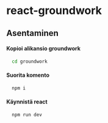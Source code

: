 # react-groundwork

## Asentaminen
#### Kopioi alikansio groundwork

```bash
  cd groundwork
``````

#### Suorita komento

```bash
  npm i
```



#### Käynnistä react

```bach
  npm run dev
```


